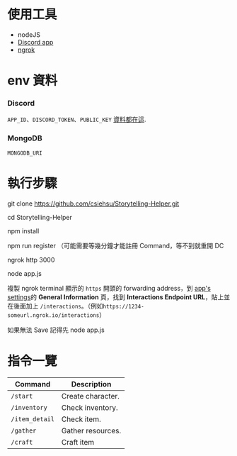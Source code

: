 # 使用工具

- nodeJS
- [Discord app](https://discord.com/developers/applications)
- [ngrok](https://ngrok.com/)

# env 資料

### Discord

`APP_ID`、`DISCORD_TOKEN`、`PUBLIC_KEY`
[資料都在這](https://discord.com/developers/applications/).

### MongoDB

`MONGODB_URI`

# 執行步驟

git clone https://github.com/csiehsu/Storytelling-Helper.git

cd Storytelling-Helper

npm install

npm run register （可能需要等幾分鐘才能註冊 Command，等不到就重開 DC

ngrok http 3000

node app.js

複製 ngrok terminal 顯示的 `https` 開頭的 forwarding address，到 [app's settings](https://discord.com/developers/applications)的 **General Information** 頁，找到 **Interactions Endpoint URL**，貼上並在後面加上 `/interactions`。（例如`https://1234-someurl.ngrok.io/interactions`）

如果無法 Save 記得先 node app.js

# 指令一覽

| Command        | Description       |
| -------------- | ----------------- |
| `/start`       | Create character. |
| `/inventory`   | Check inventory.  |
| `/item_detail` | Check item.       |
| `/gather`      | Gather resources. |
| `/craft`       | Craft item        |

